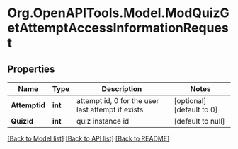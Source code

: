 # Org.OpenAPITools.Model.ModQuizGetAttemptAccessInformationRequest

## Properties

Name | Type | Description | Notes
------------ | ------------- | ------------- | -------------
**Attemptid** | **int** | attempt id, 0 for the user last attempt if exists | [optional] [default to 0]
**Quizid** | **int** | quiz instance id | [default to null]

[[Back to Model list]](../README.md#documentation-for-models) [[Back to API list]](../README.md#documentation-for-api-endpoints) [[Back to README]](../README.md)

